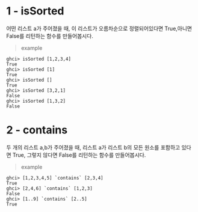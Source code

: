 # 1 - isSorted

어떤 리스트 a가 주어졌을 때, 이 리스트가 오름차순으로 정렬되어있다면 True,아니면 False를 리턴하는 함수를 만들어봅시다.

> example

```
ghci> isSorted [1,2,3,4]
True
ghci> isSorted [1]
True
ghci> isSorted []
True
ghci> isSorted [3,2,1]
False
ghci> isSorted [1,3,2]
False
```

# 2 - contains

두 개의 리스트 a,b가 주어졌을 때, 리스트 a가 리스트 b의 모든 원소를 포함하고 있다면 True, 그렇지 않다면 False를 리턴하는 함수를 만들어봅시다.

> example

```
ghci> [1,2,3,4,5] `contains` [2,3,4]
True
ghci> [2,4,6] `contains` [1,2,3]
False
ghci> [1..9] `contains` [2..5]
True
```